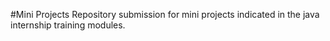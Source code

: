 #Mini Projects
Repository submission for mini projects indicated in the java internship training modules.
